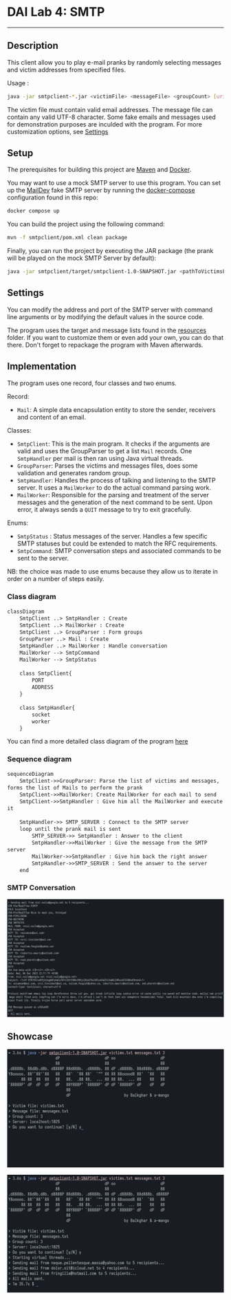 # DAI Lab 4: SMTP

---

## Description

This client allow you to play e-mail pranks by randomly selecting messages and victim addresses from specified files.

Usage :

```bash
java -jar smtpclient-*.jar <victimFile> <messageFile> <groupCount> [uri]
```

The victim file must contain valid email addresses. The message file can contain any valid UTF-8 character. Some fake emails and messages used for demonstration purposes are inculded with the program. For more customization options, see [Settings](#settings)

## Setup

The prerequisites for building this project are [Maven](https://maven.apache.org/install.html) and [Docker](https://docs.docker.com/get-docker/).

You may want to use a mock SMTP server to use this program. You can set up the [MailDev](https://github.com/maildev/maildev) fake SMTP server by running the [docker-compose](./docker-compose.yml) configuration found in this repo:

```bash
docker compose up
```

You can build the project using the following command:

```bash
mvn -f smtpclient/pom.xml clean package
```

Finally, you can run the project by executing the JAR package (the prank will be played on the mock SMTP Server by default):

```bash
java -jar smtpclient/target/smtpclient-1.0-SNAPSHOT.jar <pathToVictimsList> <pathToMessagesList> <numberOfGroupsToPrank>
```

## Settings

You can modify the address and port of the SMTP server with command line arguments or by modifying the default values in the source code.

The program uses the target and message lists found in the [resources](smtpclient/src/main/resources) folder. If you want to customize them or even add your own, you can do that there. Don't forget to repackage the program with Maven afterwards.

## Implementation

The program uses one record, four classes and two enums.

Record:

- `Mail`: A simple data encapsulation entity to store the sender, receivers and content of an email.

Classes:

- `SmtpClient`: This is the main program. It checks if the arguments are valid and uses the GroupParser to get a list `Mail` records. One `SmtpHandler` per mail is then ran using Java virtual threads.
- `GroupParser`: Parses the victims and messages files, does some validation and generates random group.
- `SmtpHandler`: Handles the process of talking and listening to the SMTP server. It uses a `MailWorker` to do the actual command parsing work.
- `MailWorker`: Responsible for the parsing and treatment of the server messages and the generation of the next command to be sent. Upon error, it always sends a `QUIT` message to try to exit gracefully.

Enums:

- `SmtpStatus` : Status messages of the server. Handles a few specific SMTP statuses but could be extended to match the RFC requirements.
- `SmtpCommand`: SMTP conversation steps and associated commands to be sent to the server.

NB: the choice was made to use enums because they allow us to iterate in order on a number of steps easily.

### Class diagram

```mermaid
classDiagram
    SmtpClient ..> SmtpHandler : Create
    SmtpClient ..> MailWorker : Create
    SmtpClient ..> GroupParser : Form groups
    GroupParser ..> Mail : Create
    SmtpHandler ..> MailWorker : Handle conversation
    MailWorker --> SmtpCommand
    MailWorker --> SmtpStatus

    class SmtpClient{
        PORT
        ADDRESS
    }

    class SmtpHandler{
        socket
        worker
    }
```

You can find a more detailed class diagram of the program [here](./figures/class_diagram.png)

### Sequence diagram

```mermaid
sequenceDiagram
    SmtpClient->>GroupParser: Parse the list of victims and messages, forms the list of Mails to perform the prank
    SmtpClient->>MailWorker: Create MailWorker for each mail to send
    SmtpClient->>SmtpHandler : Give him all the MailWorker and execute it
    
    SmtpHandler->> SMTP_SERVER : Connect to the SMTP server
    loop until the prank mail is sent
        SMTP_SERVER->> SmtpHandler : Answer to the client
        SmtpHandler->>MailWorker : Give the message from the SMTP server
        MailWorker->>SmtpHandler : Give him back the right answer
        SmtpHandler->>SMTP_SERVER : Send the answer to the server
    end
```

### SMTP Conversation

![Communication between the client and the SMTP server](./figures/smtpclient3.png)

## Showcase

![Screenshot of the program running](./figures/smtpclient1.png)

![Screenshot of the program running](./figures/smtpclient2.png)
